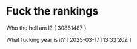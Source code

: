 # Fuck the rankings

Who the hell am I?
{ 30861487 }

What fucking year is it?
[ 2025-03-17T13:33:20Z ]
